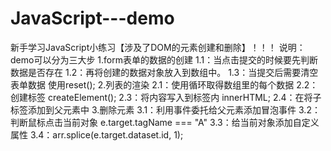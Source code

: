 # JavaScript---demo
新手学习JavaScript小练习【涉及了DOM的元素创建和删除】！！！
说明：demo可以分为三大步
  1.form表单的数据的创建
    1.1：当点击提交的时候要先判断数据是否存在
    1.2：再将创建的数据对象放入到数组中。
    1.3：当提交后需要清空表单数据
      使用reset();
  2.列表的渲染
   2.1：使用循环取得数组里的每个数据
   2.2：创建标签 createElement();
   2.3：将内容写入到标签内 innerHTML;
   2.4：在将子标签添加到父元素中
  3.删除元素
    3.1：利用事件委托给父元素添加冒泡事件
    3.2：判断鼠标点击当前对象 e.target.tagName === "A"
    3.3：给当前对象添加自定义属性
    3.4：arr.splice(e.target.dataset.id, 1);
